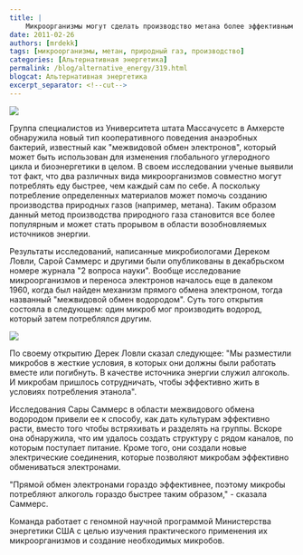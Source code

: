 ```yaml
---
title: |
    Микроорганизмы могут сделать производство метана более эффективным!
date: 2011-02-26
authors: [mrdekk]
tags: [микроорганизмы, метан, природный газ, производство]
categories: [Альтернативная энергетика]
permalink: /blog/alternative_energy/319.html
blogcat: Альтернативная энергетика
excerpt_separator: <!--cut-->
---
```



![](http://itw66.ru/uploads/images/00/00/01/2011/02/26/5e3162.jpg)


Группа специалистов из Университета штата Массачусетс в Амхерсте обнаружила новый тип кооперативного поведения анаэробных бактерий, известный как "межвидовой обмен электронов", который может быть использован для изменения глобального углеродного цикла и биоэнергетики в целом. В своем исследовании ученые выявили тот факт, что два различных вида микроорганизмов совместно могут потреблять еду быстрее, чем каждый сам по себе. А поскольку потребление определенных материалов может помочь созданию производства природных газов (например, метана). Таким образом данный метод производства природного газа становится все более популярным и может стать прорывом в области возобновляемых источников энергии.


<!--cut-->


Результаты исследований, написанные микробиологами Дереком Ловли, Сарой Саммерс и другими были опубликованы в декабрьском номере журнала "2 вопроса науки". Вообще исследование микроорганизмов и переноса электронов началось еще в далеком 1960, когда был найден механизм прямого обмена электроном, тогда названный "межвидовой обмен водородом". Суть того открытия состояла в следующем: один микроб мог производить водород, который затем потреблялся другим.


![](http://itw66.ru/uploads/images/00/00/01/2011/02/26/124a7e.jpg)


По своему открытию Дерек Ловли сказал следующее: "Мы разместили микробов в жесткие условия, в которых они должны были работать вместе или погибнуть. В качестве источника энергии служил алгоколь. И микробам пришлось сотрудничать, чтобы эффективно жить в условиях потребления этанола".

Исследования Сары Саммерс в области межвидового обмена водородом привели ее к способу, как дать культурам эффективно расти, вместо того чтобы встряхивать и разделять на группы. Вскоре она обнаружила, что им удалось создать структуру с рядом каналов, по которым поступает питание. Кроме того, они создали новые электрические соединения, которые позволяют микробам эффективно обмениваться электронами.

"Прямой обмен электронами гораздо эффективнее, поэтому микробы потребляют алкоголь гораздо быстрее таким образом," - сказала Саммерс.

Команда работает с геномной научной программой Министерства энергетики США с целью изучения практического применения их микроорганизмов и создание необходимых микробов.
